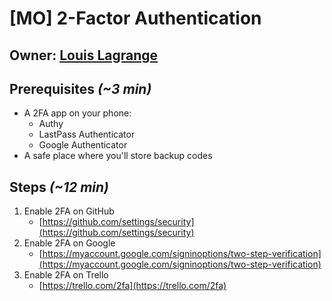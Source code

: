 # \[MO\] 2-Factor Authentication

## Owner: [Louis Lagrange](https://github.com/Minishlink)

## Prerequisites _\(~3 min\)_

* A 2FA app on your phone:
  * Authy
  * LastPass Authenticator
  * Google Authenticator
* A safe place where you'll store backup codes

## Steps _\(~12 min\)_

1. Enable 2FA on GitHub
   * [https://github.com/settings/security](https://github.com/settings/security)
2. Enable 2FA on Google
   * [https://myaccount.google.com/signinoptions/two-step-verification](https://myaccount.google.com/signinoptions/two-step-verification)
3. Enable 2FA on Trello
   * [https://trello.com/2fa](https://trello.com/2fa)

